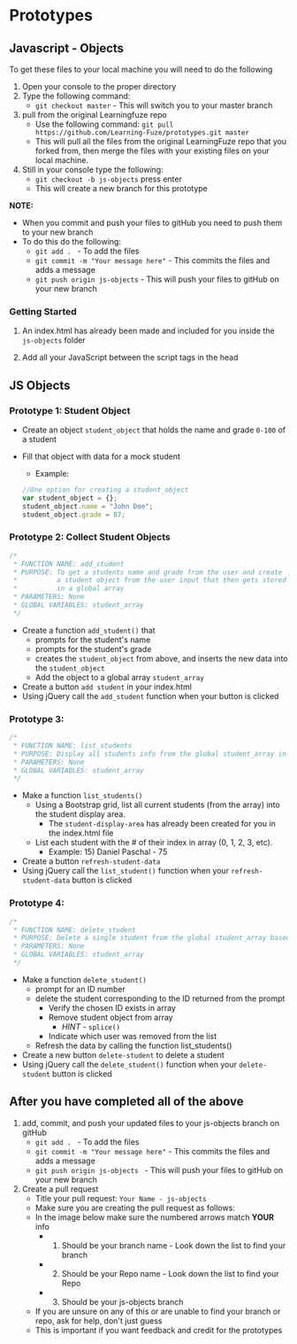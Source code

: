 # Prototypes

## Javascript - Objects

To get these files to your local machine you will need to do the following

1. Open your console to the proper directory
2. Type the following command:
	- `git checkout master` - This will switch you to your master branch
3. pull from the original Learningfuze repo
	- Use the following command:
		`git pull https://github.com/Learning-Fuze/prototypes.git master`
	- This will pull all the files from the original LearningFuze repo that you forked from, then merge the files with your existing files on your local machine.
4. Still in your console type the following: 
	- `git checkout -b js-objects` press enter
	- This will create a new branch for this prototype

**NOTE:**
- When you commit and push your files to gitHub you need to push them to your new branch
- To do this do the following:
	- `git add . ` - To add the files
	- `git commit -m "Your message here"` - This commits the files and adds a message
	- `git push origin js-objects` - This will push your files to gitHub on your new branch

### Getting Started

1. An index.html has already been made and included for you inside the `js-objects` folder

2. Add all your JavaScript between the script tags in the head

## JS Objects

### Prototype 1: Student Object
- Create an object `student_object` that holds the name and grade `0-100` of a student
- Fill that object with data for a mock student
	- Example:
	
	```JavaScript
	//One option for creating a student_object
	var student_object = {};
	student_object.name = "John Doe";
	student_object.grade = 87;
	```

### Prototype 2: Collect Student Objects

```JavaScript
/*
 * FUNCTION NAME: add_student
 * PURPOSE: To get a students name and grade from the user and create
 *          a student object from the user input that then gets stored 
 *          in a global array
 * PARAMETERS: None
 * GLOBAL VARIABLES: student_array
 */
```

- Create a function `add_student()` that 
	- prompts for the student's name
	- prompts for the student's grade
	- creates the `student_object` from above, and inserts the new data into the `student_object`
	- Add the object to a global array `student_array`
- Create a button `add student` in your index.html
- Using jQuery call the `add_student` function when your button is clicked

### Prototype 3: 

```JavaScript
/*
 * FUNCTION NAME: list_students
 * PURPOSE: Display all students info from the global student_array in a Bootstrap grid layout
 * PARAMETERS: None
 * GLOBAL VARIABLES: student_array
 */
```

- Make a function `list_students()`
	- Using a Bootstrap grid, list all current students (from the array) into the student display area.
		- The `student-display-area` has already been created for you in the index.html file 
	- List each student with the # of their index in array (0, 1, 2, 3, etc).
		- Example: 15) Daniel Paschal - 75
- Create a button `refresh-student-data`
- Using jQuery call the `list_student()` function when your `refresh-student-data` button is clicked

### Prototype 4:

```JavaScript
/*
 * FUNCTION NAME: delete_student
 * PURPOSE: Delete a single student from the global student_array based on a user given index value
 * PARAMETERS: None
 * GLOBAL VARIABLES: student_array
 */
```

- Make a function `delete_student()`
	- prompt for an ID number
	- delete the student corresponding to the ID returned from the prompt
		- Verify the chosen ID exists in array
		- Remove student object from array
			- *HINT* - `splice()`
		- Indicate which user was removed from the list 
	- Refresh the data by calling the function list_students()
- Create a new button `delete-student` to delete a student
- Using jQuery call the `delete_student()` function when your `delete-student` button is clicked

## After you have completed all of the above

1. add, commit, and push your updated files to your js-objects branch on gitHub
	- `git add . ` - To add the files
	- `git commit -m "Your message here"` - This commits the files and adds a message
	- `git push origin js-objects ` - This will push your files to gitHub on your new branch
2. Create a pull request
	- Title your pull request: `Your Name - js-objects`
	- Make sure you are creating the pull request as follows:
	- In the image below make sure the numbered arrows match **YOUR** info
		- 1. Should be your branch name - Look down the list to find your branch
		- 2. Should be your Repo name - Look down the list to find your Repo
		- 3. Should be your js-objects branch
	- If you are unsure on any of this or are unable to find your branch or repo, ask for help, don't just guess
	- This is important if you want feedback and credit for the prototypes 

<img src="https://github.com/Learning-Fuze/prototypes/blob/assets/assets/pr_js-objects.png?raw=true" alt="">